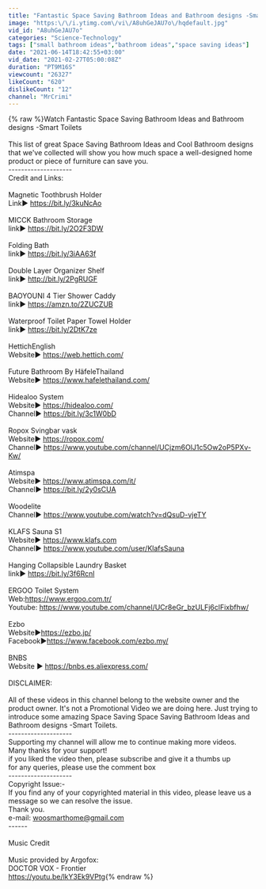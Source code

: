 ```yaml
---
title: "Fantastic Space Saving Bathroom Ideas and Bathroom designs -Smart Toilets"
image: "https:\/\/i.ytimg.com\/vi\/A8uhGeJAU7o\/hqdefault.jpg"
vid_id: "A8uhGeJAU7o"
categories: "Science-Technology"
tags: ["small bathroom ideas","bathroom ideas","space saving ideas"]
date: "2021-06-14T18:42:55+03:00"
vid_date: "2021-02-27T05:00:08Z"
duration: "PT9M16S"
viewcount: "26327"
likeCount: "620"
dislikeCount: "12"
channel: "MrCrimi"
---
```

{% raw %}Watch Fantastic Space Saving Bathroom Ideas and Bathroom designs -Smart Toilets <br /><br />This list of great Space Saving Bathroom Ideas and Cool Bathroom designs that we've collected will show you how much space a well-designed home product or piece of furniture can save you.<br />-------------------- <br />Credit and Links:<br />  <br />Magnetic Toothbrush Holder<br />Link▶ <a rel="nofollow" target="blank" href="https://bit.ly/3kuNcAo">https://bit.ly/3kuNcAo</a><br /><br />MICCK Bathroom Storage<br />link▶ <a rel="nofollow" target="blank" href="https://bit.ly/2O2F3DW">https://bit.ly/2O2F3DW</a><br /><br />Folding Bath<br />link▶ <a rel="nofollow" target="blank" href="https://bit.ly/3iAA63f">https://bit.ly/3iAA63f</a><br /><br />Double Layer Organizer Shelf <br />link▶ <a rel="nofollow" target="blank" href="http://bit.ly/2PgRUGF">http://bit.ly/2PgRUGF</a><br /><br />BAOYOUNI 4 Tier Shower Caddy<br />link▶ <a rel="nofollow" target="blank" href="https://amzn.to/2ZUCZUB">https://amzn.to/2ZUCZUB</a><br /><br />Waterproof Toilet Paper Towel Holder<br />link▶ <a rel="nofollow" target="blank" href="https://bit.ly/2DtK7ze">https://bit.ly/2DtK7ze</a><br /><br />HettichEnglish<br />Website▶ <a rel="nofollow" target="blank" href="https://web.hettich.com/">https://web.hettich.com/</a><br /><br />Future Bathroom By HäfeleThailand<br />Website▶ <a rel="nofollow" target="blank" href="https://www.hafelethailand.com/">https://www.hafelethailand.com/</a><br /><br />Hidealoo System<br />Website▶ <a rel="nofollow" target="blank" href="https://hidealoo.com/">https://hidealoo.com/</a><br />Channel▶ <a rel="nofollow" target="blank" href="https://bit.ly/3c1W0bD">https://bit.ly/3c1W0bD</a><br /><br />Ropox Svingbar vask<br />Website▶ <a rel="nofollow" target="blank" href="https://ropox.com/">https://ropox.com/</a><br />Channel▶ <a rel="nofollow" target="blank" href="https://www.youtube.com/channel/UCjzm6OlJ1c5Ow2oP5PXv-Kw/">https://www.youtube.com/channel/UCjzm6OlJ1c5Ow2oP5PXv-Kw/</a><br /><br />Atimspa<br />Website▶ <a rel="nofollow" target="blank" href="https://www.atimspa.com/it/">https://www.atimspa.com/it/</a><br />Channel▶ <a rel="nofollow" target="blank" href="https://bit.ly/2y0sCUA">https://bit.ly/2y0sCUA</a><br /><br />Woodelite<br />Channel▶ <a rel="nofollow" target="blank" href="https://www.youtube.com/watch?v=dQsuD-vjeTY">https://www.youtube.com/watch?v=dQsuD-vjeTY</a><br /><br />KLAFS Sauna S1<br />Website▶ <a rel="nofollow" target="blank" href="https://www.klafs.com">https://www.klafs.com</a><br />Channel▶  <a rel="nofollow" target="blank" href="https://www.youtube.com/user/KlafsSauna">https://www.youtube.com/user/KlafsSauna</a><br /><br />Hanging Collapsible Laundry Basket<br />link▶ <a rel="nofollow" target="blank" href="https://bit.ly/3f6Rcnl">https://bit.ly/3f6Rcnl</a><br /><br />ERGOO Toilet System<br />Web:<a rel="nofollow" target="blank" href="https://www.ergoo.com.tr/">https://www.ergoo.com.tr/</a><br />Youtube: <a rel="nofollow" target="blank" href="https://www.youtube.com/channel/UCr8eGr_bzULFj6clFixbfhw/">https://www.youtube.com/channel/UCr8eGr_bzULFj6clFixbfhw/</a><br /><br />Ezbo <br />Website▶<a rel="nofollow" target="blank" href="https://ezbo.jp/">https://ezbo.jp/</a><br />Facebook▶<a rel="nofollow" target="blank" href="https://www.facebook.com/ezbo.my/">https://www.facebook.com/ezbo.my/</a><br /><br />BNBS<br />Website ▶ <a rel="nofollow" target="blank" href="https://bnbs.es.aliexpress.com/">https://bnbs.es.aliexpress.com/</a><br /><br />DISCLAIMER:  <br /><br />All of these videos in this channel belong to the website owner and the product owner. It's not a Promotional Video we are doing here. Just trying to introduce some amazing Space Saving Space Saving Bathroom Ideas and Bathroom designs -Smart Toilets.<br />--------------------<br />Supporting my channel will allow me to continue making more videos.<br />Many thanks for your support! <br />if you liked the video then, please subscribe and give it a thumbs up<br />for any queries, please use the comment box<br />--------------------<br />Copyright Issue:-<br />If you find any of your copyrighted material in this video, please leave us a message so we can resolve the issue.<br />Thank you.<br />e-mail: woosmarthome@gmail.com<br />------<br /><br />Music Credit<br /><br />Music provided by Argofox:<br />DOCTOR VOX - Frontier<br /><a rel="nofollow" target="blank" href="https://youtu.be/lkY3Ek9VPtg">https://youtu.be/lkY3Ek9VPtg</a>{% endraw %}
